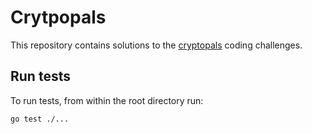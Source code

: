 # Crytpopals

This repository contains solutions to the [cryptopals](https://cryptopals.com/)
coding challenges.

## Run tests

To run tests, from within the root directory run:
```
go test ./...
```
